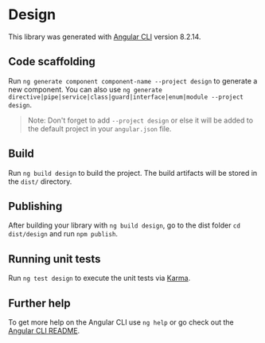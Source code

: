 # Design

This library was generated with [Angular CLI](https://github.com/angular/angular-cli) version 8.2.14.

## Code scaffolding

Run `ng generate component component-name --project design` to generate a new component. You can also use `ng generate directive|pipe|service|class|guard|interface|enum|module --project design`.
> Note: Don't forget to add `--project design` or else it will be added to the default project in your `angular.json` file. 

## Build

Run `ng build design` to build the project. The build artifacts will be stored in the `dist/` directory.

## Publishing

After building your library with `ng build design`, go to the dist folder `cd dist/design` and run `npm publish`.

## Running unit tests

Run `ng test design` to execute the unit tests via [Karma](https://karma-runner.github.io).

## Further help

To get more help on the Angular CLI use `ng help` or go check out the [Angular CLI README](https://github.com/angular/angular-cli/blob/master/README.md).
